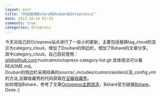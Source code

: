 ```yaml
---
layout: post
title: "开始使用Bshare和Douban在Octopress上"
date: 2012-10-16 01:24
comments: true
categories: Octopress 
---
```

今天对自己的Octopress站点进行了一些小的更新，主要包括替换tag_cloud的显示为category_cloud，增加了Douban的侧边栏，增加了Bshare的文章分享。		
其中category_cloud，自己目前使用：		
	git@github.com:hustcalm/octopress-category-list.git
具体用法可以看README.md。		
Douban的侧边栏采用经典的source/_includes/custom/asides以及_config.yml的方法,豆瓣收藏秀的代码获取在[豆瓣收藏秀](www.douban.com/service/badgemaker)。	
如何增加Bshare，参考了文章[Octopress主题改造](shanewfx.github.com/blog/2012/08/13/improve-blog-theme/)，Bshare官方链接[Bshare](http://www.bshare.cn)。	
Done.:)
